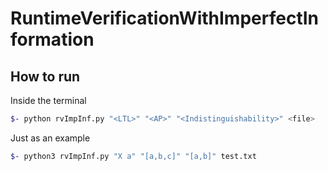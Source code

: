 # RuntimeVerificationWithImperfectInformation

## How to run

Inside the terminal

```bash
$- python rvImpInf.py "<LTL>" "<AP>" "<Indistinguishability>" <file>
```

Just as an example

```bash
$- python3 rvImpInf.py "X a" "[a,b,c]" "[a,b]" test.txt
```
